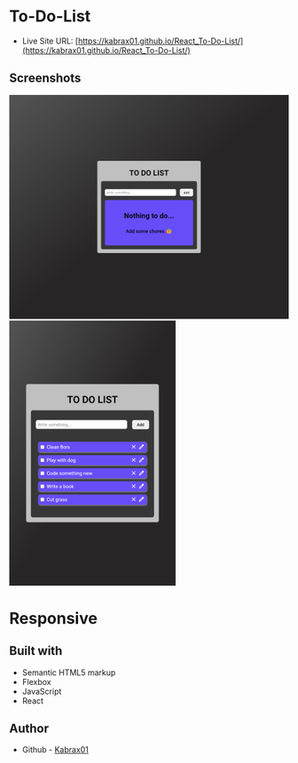 # To-Do-List

- Live Site URL: [https://kabrax01.github.io/React_To-Do-List/](https://kabrax01.github.io/React_To-Do-List/)

## Screenshots

<img src="./public/fullscreen_img.png" width="600">
<img src="./public/mobile_img.png" width="300">

# Responsive

## Built with

- Semantic HTML5 markup
- Flexbox
- JavaScript
- React

## Author

- Github - [Kabrax01](https://github.com/Kabrax01)
